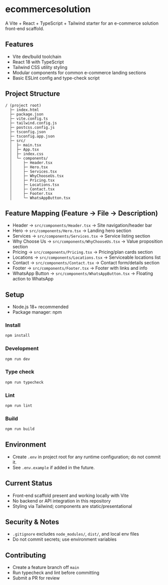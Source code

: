 # ecommercesolution

A Vite + React + TypeScript + Tailwind starter for an e-commerce solution front-end scaffold.

## Features
- Vite dev/build toolchain
- React 18 with TypeScript
- Tailwind CSS utility styling
- Modular components for common e-commerce landing sections
- Basic ESLint config and type-check script

## Project Structure
```
/ (project root)
  ├─ index.html
  ├─ package.json
  ├─ vite.config.ts
  ├─ tailwind.config.js
  ├─ postcss.config.js
  ├─ tsconfig.json
  ├─ tsconfig.app.json
  ├─ src/
  │  ├─ main.tsx
  │  ├─ App.tsx
  │  ├─ index.css
  │  └─ components/
  │     ├─ Header.tsx
  │     ├─ Hero.tsx
  │     ├─ Services.tsx
  │     ├─ WhyChooseUs.tsx
  │     ├─ Pricing.tsx
  │     ├─ Locations.tsx
  │     ├─ Contact.tsx
  │     ├─ Footer.tsx
  │     └─ WhatsAppButton.tsx
```

## Feature Mapping (Feature → File → Description)
- Header → `src/components/Header.tsx` → Site navigation/header bar
- Hero → `src/components/Hero.tsx` → Landing hero section
- Services → `src/components/Services.tsx` → Service listing section
- Why Choose Us → `src/components/WhyChooseUs.tsx` → Value proposition section
- Pricing → `src/components/Pricing.tsx` → Pricing/plan cards section
- Locations → `src/components/Locations.tsx` → Serviceable locations list
- Contact → `src/components/Contact.tsx` → Contact form/details section
- Footer → `src/components/Footer.tsx` → Footer with links and info
- WhatsApp Button → `src/components/WhatsAppButton.tsx` → Floating action to WhatsApp

## Setup
- Node.js 18+ recommended
- Package manager: npm

### Install
```bash
npm install
```

### Development
```bash
npm run dev
```

### Type check
```bash
npm run typecheck
```

### Lint
```bash
npm run lint
```

### Build
```bash
npm run build
```

## Environment
- Create `.env` in project root for any runtime configuration; do not commit it.
- See `.env.example` if added in the future.

## Current Status
- Front-end scaffold present and working locally with Vite
- No backend or API integration in this repository
- Styling via Tailwind; components are static/presentational

## Security & Notes
- `.gitignore` excludes `node_modules/`, `dist/`, and local env files
- Do not commit secrets; use environment variables

## Contributing
- Create a feature branch off `main`
- Run typecheck and lint before committing
- Submit a PR for review
